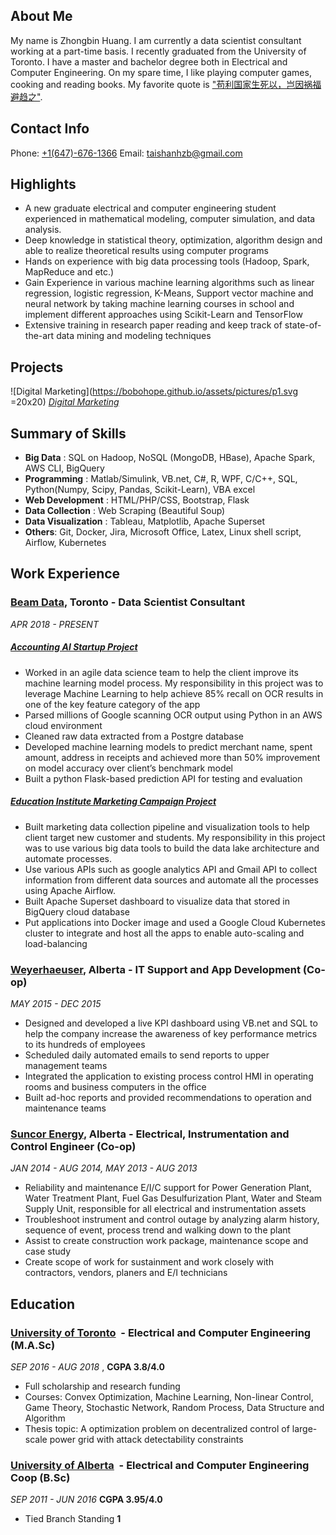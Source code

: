 ## About Me

My name is Zhongbin Huang. I am currently a data scientist consultant working at a part-time basis.
I recently graduated from the University of Toronto. I have a master and bachelor degree both in 
Electrical and Computer Engineering. On my spare time, I like playing computer games, cooking and reading
books. My favorite quote is ["苟利国家生死以，岂因祸福避趋之"](https://www.youtube.com/watch?v=_ZxltK2K_h4).

## Contact Info

Phone: [+1(647)-676-1366](tel:+16476761366)
Email: <taishanhzb@gmail.com>

## Highlights

- A new graduate electrical and computer engineering student experienced in mathematical
modeling, computer simulation, and data analysis.
- Deep knowledge in statistical theory, optimization, algorithm design and able to realize theoretical
results using computer programs
- Hands on experience with big data processing tools (Hadoop, Spark, MapReduce and etc.)
- Gain Experience in various machine learning algorithms such as linear regression, logistic regression,
K-Means, Support vector machine and neural network by taking machine learning courses in school
and implement different approaches using Scikit-Learn and TensorFlow
- Extensive training in research paper reading and keep track of state-of-the-art data mining and
modeling techniques

## Projects

![Digital Marketing](https://bobohope.github.io/assets/pictures/p1.svg =20x20)
*[Digital Marketing](https://bobohope.github.io/assets/documents/Receipt_Project_presentation_2.pdf)*

## Summary of Skills

- **Big Data**​ : SQL on Hadoop, NoSQL (MongoDB, HBase), Apache Spark, AWS CLI, BigQuery 
- **Programming**​ : Matlab/Simulink, VB.net, C#, R, WPF, C/C++, SQL, Python(Numpy, Scipy, 
Pandas, Scikit-Learn), VBA excel 
- **Web Development**​ : HTML/PHP/CSS, Bootstrap, Flask 
- **Data Collection​** : Web Scraping (Beautiful Soup) 
- **Data Visualization**​ : Tableau, Matplotlib, Apache Superset 
- **Others**: Git, Docker, Jira, Microsoft Office, Latex, Linux shell script, Airflow, Kubernetes

## Work Experience

### [Beam Data](http://beamdata.ca), Toronto​ - Data Scientist Consultant
_APR 2018 - PRESENT_

##### [Accounting AI Startup Project](https://bobohope.github.io/assets/documents/Receipt_Project_presentation_2.pdf)

- Worked in an agile data science team to help the client improve its machine learning 
model process. My responsibility in this project was to leverage Machine Learning to help 
achieve 85% recall on OCR results in one of the key feature category of the app 
- Parsed millions of Google scanning OCR output using Python in an AWS cloud 
environment 
- Cleaned raw data extracted from a Postgre database
- Developed machine learning models to predict merchant name, spent amount, address in 
receipts and achieved more than 50% improvement on model accuracy over client’s 
benchmark model
- Built a python Flask-based prediction API for testing and evaluation

##### [Education Institute Marketing Campaign Project](https://bobohope.github.io/assets/documents/Digital_Marketing.pdf)
- Built marketing data collection pipeline and visualization tools to help client target new 
customer and students. My responsibility in this project was to use various big data tools 
to build the data lake architecture and automate processes. 
- Use various APIs such as google analytics API and Gmail API to collect information from 
different data sources and automate all the processes using Apache Airflow. 
- Built Apache Superset dashboard to visualize data that stored in BigQuery cloud 
database 
- Put applications into Docker image and used a Google Cloud Kubernetes cluster to 
integrate and host all the apps to enable auto-scaling and load-balancing

### [Weyerhaeuser](https://www.weyerhaeuser.com), Alberta​ - IT Support and App Development (Co-op) 
_MAY 2015 - DEC 2015_

- Designed and developed a live KPI dashboard using VB.net and SQL to help the 
company increase the awareness of key performance metrics to its hundreds of 
employees 
- Scheduled daily automated emails to send reports to upper management teams
- Integrated the application to existing process control HMI in operating rooms and 
business computers in the office 
- Built ad-hoc reports and provided recommendations to operation and maintenance teams

### [Suncor Energy](https://www.suncor.com), Alberta - Electrical, Instrumentation and Control Engineer (Co-op)
_JAN 2014 - AUG 2014, MAY 2013 - AUG 2013_

- Reliability and maintenance E/I/C support for Power Generation Plant, Water Treatment Plant, Fuel
Gas Desulfurization Plant, Water and Steam Supply Unit, responsible for all electrical and
instrumentation assets
- Troubleshoot instrument and control outage by analyzing alarm history, sequence of event, process
trend and walking down to the plant
- Assist to create construction work package, maintenance scope and case study
- Create scope of work for sustainment and work closely with contractors, vendors, planers and E/I
technicians

## Education

### [University of Toronto](https://www.ece.utoronto.ca/) ​ - Electrical and Computer Engineering (M.A.Sc) 
_SEP 2016 - AUG 2018_ , **CGPA 3.8/4.0**

- Full scholarship and research funding 
- Courses: Convex Optimization, Machine Learning, Non-linear Control, Game Theory, 
Stochastic Network, Random Process, Data Structure and Algorithm 
- Thesis topic: A optimization problem on decentralized control of large-scale power grid 
with attack detectability constraints 
### [University of Alberta](https://www.ualberta.ca/) ​ - Electrical and Computer Engineering Coop (B.Sc) 
_SEP 2011 - JUN 2016_  **CGPA 3.95/4.0**

- Tied Branch Standing **1**




